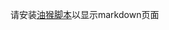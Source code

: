 请安装[油猴脚本](https://github.com/pea0ce/pea0ce.github.io/raw/refs/heads/main/%E4%B8%BB%E9%A1%B5%E6%B2%B9%E7%8C%B4%E5%8C%96-0.1.user.js)以显示markdown页面

